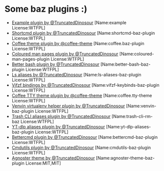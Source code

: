 # Some baz plugins :)

- [Example plugin by @TruncatedDinosour](https://github.com/TruncatedDinosour/baz-example-plugin) [Name:example License:WTFPL]
- [Shortcmd plugin by @TruncatedDinosour](https://github.com/TruncatedDinosour/shortcmd-baz-plugin) [Name:shortcmd-baz-plugin License:WTFPL]
- [Coffee theme plugin by @coffee-theme](https://github.com/coffee-theme/coffee.baz-plugin) [Name:coffee.baz-plugin License:WTFPL]
- [Coloured man pages plugin by @TruncatedDinosour](https://github.com/TruncatedDinosour/coloured-man-pages-plugin) [Name:coloured-man-pages-plugin License:WTFPL]
- [Better bash plugin by @TruncatedDinosour](https://github.com/TruncatedDinosour/better-bash-baz-plugin) [Name:better-bash-baz-plugin License:WTFPL]
- [Ls aliases by @TruncatedDinosour](https://github.com/TruncatedDinosour/ls-aliases-baz-plugin) [Name:ls-aliases-baz-plugin License:WTFPL]
- [Vifzf bindings by @TruncatedDinosour](https://github.com/TruncatedDinosour/vifzf-keybinds-baz-plugin) [Name:vifzf-keybinds-baz-plugin License:WTFPL]
- [Coffee TTY theme plugin by @coffee-theme](https://github.com/coffee-theme/coffee.tty-theme) [Name:coffee.tty-theme License:WTFPL]
- [Venvin virtualenv helper plugin by @TruncatedDinosour](https://github.com/TruncatedDinosour/venvin-baz-plugin) [Name:venvin-baz-plugin License:WTFPL]
- [Trash CLI aliases plugin by @TruncatedDinosour](https://github.com/TruncatedDinosour/trash-cli-rm-baz) [Name:trash-cli-rm-baz License:WTFPL]
- [YT-dlp aliases plugin by @TruncatedDinosour](https://github.com/TruncatedDinosour/yt-dlp-aliases-baz-plugin) [Name:yt-dlp-aliases-baz-plugin License:WTFPL]
- [Bettercmd plugin by @TruncatedDinosour](https://github.com/TruncatedDinosour/bettercmd-baz-plugin) [Name:bettercmd-baz-plugin License:WTFPL]
- [Cmdutils plugin by @TruncatedDinosour](https://github.com/TruncatedDinosour/cmdutils-baz-plugin) [Name:cmdutils-baz-plugin License:WTFPL]
- [Agnoster theme by @TruncatedDinosour](https://github.com/TruncatedDinosour/agnoster-theme-baz-plugin) [Name:agnoster-theme-baz-plugin License:MIT,MIT]

